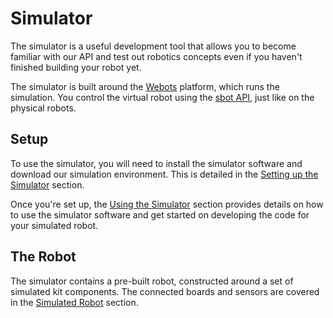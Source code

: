 # Simulator

The simulator is a useful development tool that allows you to become familiar with our API and test out robotics concepts even if you haven't finished building your robot yet.

The simulator is built around the [Webots](https://cyberbotics.com/#download) platform, which runs the simulation.
You control the virtual robot using the [sbot API](../programming/), just like on the physical robots.

## Setup

To use the simulator, you will need to install the simulator software and download our simulation environment.
This is detailed in the [Setting up the Simulator](./setup) section.

Once you're set up, the [Using the Simulator](./usage) section provides details on how to use the simulator software and get started on developing the code for your simulated robot.

## The Robot

The simulator contains a pre-built robot, constructed around a set of simulated kit components.
The connected boards and sensors are covered in the [Simulated Robot](./robot) section.
